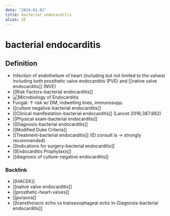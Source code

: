 ```yaml
---
date: "2024-01-01"
title: bacterial endocarditis
alias: IE
---
```



# bacterial endocarditis

## Definition

- Infection of endothelium of heart (including but not limited to the valves) including both prosthetic valve endocarditis (PVE) and [[native valve endocarditis]] (NVE)
- [[Risk Factors-bacterial endocarditis]]
- ![Microbiology of Endocarditis](https://i.imgur.com/e6w0l88.png)
- Fungal: ↑ risk w/ DM, indwelling lines, immunosupp.
- [[culture negative-bacterial endocarditis]]
- [[Clinical manifestation-bacterial endocarditis]] (Lancet 2016;387:882)
- [[Physical exam-bacterial endocarditis]]
- [[Diagnosis-bacterial endocarditis]]
- [[Modified Duke Criteria]]
- [[Treatment-bacterial endocarditis]] (ID consult is → strongly recommended)
- [[Indications for surgery-bacterial endocarditis]]
- [[Endocarditis Prophylaxis]]
- [[diagnosis of culture-negative endocarditis]]

### Backlink

- [[HACEK]]
- [[native valve endocarditis]]
- [[prosthetic-heart-valves]]
- [[purpura]]
- [[transthoracic echo vs transesophageal echo in-Diagnosis-bacterial endocarditis]]
